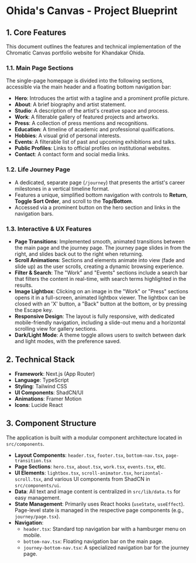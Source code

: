 # Ohida's Canvas - Project Blueprint

## 1. Core Features

This document outlines the features and technical implementation of the Chromatic Canvas portfolio website for Khandakar Ohida.

### 1.1. Main Page Sections
The single-page homepage is divided into the following sections, accessible via the main header and a floating bottom navigation bar:
- **Hero**: Introduces the artist with a tagline and a prominent profile picture.
- **About**: A brief biography and artist statement.
- **Studio**: A description of the artist's creative space and process.
- **Work**: A filterable gallery of featured projects and artworks.
- **Press**: A collection of press mentions and recognitions.
- **Education**: A timeline of academic and professional qualifications.
- **Hobbies**: A visual grid of personal interests.
- **Events**: A filterable list of past and upcoming exhibitions and talks.
- **Public Profiles**: Links to official profiles on institutional websites.
- **Contact**: A contact form and social media links.

### 1.2. Life Journey Page
- A dedicated, separate page (`/journey`) that presents the artist's career milestones in a vertical timeline format.
- Features a unique, simplified bottom navigation with controls to **Return**, **Toggle Sort Order**, and scroll to the **Top/Bottom**.
- Accessed via a prominent button on the hero section and links in the navigation bars.

### 1.3. Interactive & UX Features
- **Page Transitions**: Implemented smooth, animated transitions between the main page and the journey page. The journey page slides in from the right, and slides back out to the right when returning.
- **Scroll Animations**: Sections and elements animate into view (fade and slide up) as the user scrolls, creating a dynamic browsing experience.
- **Filter & Search**: The "Work" and "Events" sections include a search bar that filters the content in real-time, with search terms highlighted in the results.
- **Image Lightbox**: Clicking on an image in the "Work" or "Press" sections opens it in a full-screen, animated lightbox viewer. The lightbox can be closed with an 'X' button, a "Back" button at the bottom, or by pressing the Escape key.
- **Responsive Design**: The layout is fully responsive, with dedicated mobile-friendly navigation, including a slide-out menu and a horizontal scrolling view for gallery sections.
- **Dark/Light Mode**: A theme toggle allows users to switch between dark and light modes, with the preference saved.

## 2. Technical Stack

- **Framework**: Next.js (App Router)
- **Language**: TypeScript
- **Styling**: Tailwind CSS
- **UI Components**: ShadCN/UI
- **Animations**: Framer Motion
- **Icons**: Lucide React

## 3. Component Structure

The application is built with a modular component architecture located in `src/components`.

- **Layout Components**: `header.tsx`, `footer.tsx`, `bottom-nav.tsx`, `page-transition.tsx`
- **Page Sections**: `hero.tsx`, `about.tsx`, `work.tsx`, `events.tsx`, etc.
- **UI Elements**: `lightbox.tsx`, `scroll-animator.tsx`, `horizontal-scroll.tsx`, and various UI components from ShadCN in `src/components/ui`.
- **Data**: All text and image content is centralized in `src/lib/data.ts` for easy management.
- **State Management**: Primarily uses React hooks (`useState`, `useEffect`). Page-level state is managed in the respective page components (e.g., `journey/page.tsx`).
- **Navigation**:
  - `header.tsx`: Standard top navigation bar with a hamburger menu on mobile.
  - `bottom-nav.tsx`: Floating navigation bar on the main page.
  - `journey-bottom-nav.tsx`: A specialized navigation bar for the journey page.
